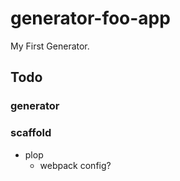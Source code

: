 # generator-foo-app

My First Generator.

## Todo
### generator

### scaffold

* plop
  * webpack config?
